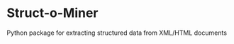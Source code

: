 Struct-o-Miner
==============

Python package for extracting structured data from XML/HTML documents

